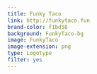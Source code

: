 ```yaml
---
title: Funky Taco
link: http://funkytaco.fun
brand-color: f1bd58
background: FunkyTaco-bg
image: FunkyTaco
image-extension: png
type: Logotype
filter: yes
---
```

